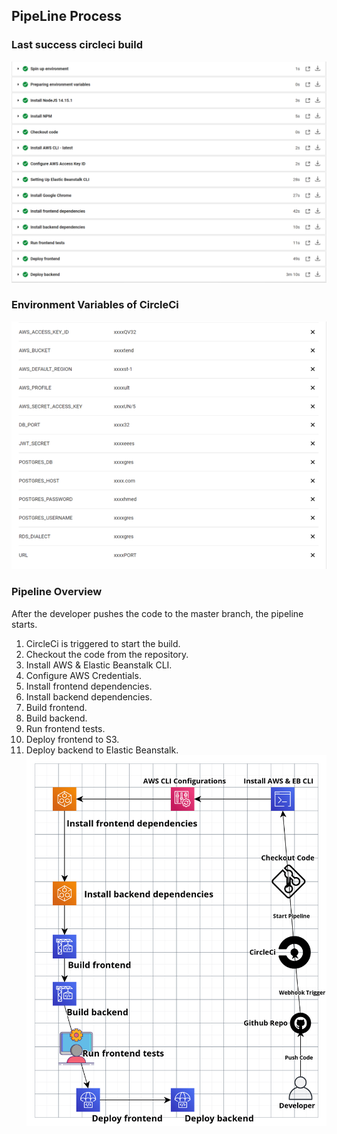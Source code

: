 ## PipeLine Process

### Last success circleci build

[![](https://github.com/AhmedMohammed3/udagram/blob/master/resources/circleci-pipeline.PNG)](https://github.com/AhmedMohammed3/udagram/blob/master/resources/circleci-pipeline.PNG)<br>

### Environment Variables of CircleCi

[![](https://github.com/AhmedMohammed3/udagram/blob/master/resources/circleci-envars.PNG)](https://github.com/AhmedMohammed3/udagram/blob/master/resources/circleci-envars.PNG)<br>

### Pipeline Overview

After the developer pushes the code to the master branch, the pipeline starts.

1. CircleCi is triggered to start the build.
2. Checkout the code from the repository.
3. Install AWS & Elastic Beanstalk CLI.
4. Configure AWS Credentials.
5. Install frontend dependencies.
6. Install backend dependencies.
7. Build frontend.
8. Build backend.
9. Run frontend tests.
10. Deploy frontend to S3.
11. Deploy backend to Elastic Beanstalk.
    [![](https://github.com/AhmedMohammed3/udagram/blob/master/resources/aws-pipeline.png)](https://github.com/AhmedMohammed3/udagram/blob/master/resources/aws-pipeline.png)<br>
